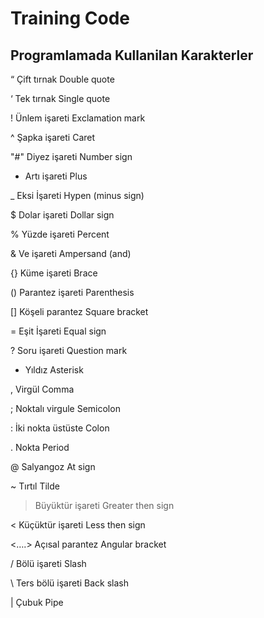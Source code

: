 # Training Code

## Programlamada Kullanilan Karakterler

“ Çift tırnak Double quote

‘ Tek tırnak Single quote

! Ünlem işareti Exclamation mark

^ Şapka işareti Caret

"#" Diyez işareti Number sign

+ Artı işareti Plus

_ Eksi İşareti Hypen (minus sign)

$ Dolar işareti Dollar sign

% Yüzde işareti Percent

& Ve işareti Ampersand (and)

{} Küme işareti Brace

() Parantez işareti Parenthesis

[] Köşeli parantez Square bracket

= Eşit İşareti Equal sign

? Soru işareti Question mark

* Yıldız Asterisk

, Virgül Comma

; Noktalı virgule Semicolon

: İki nokta üstüste Colon

. Nokta Period

@ Salyangoz At sign

~ Tırtıl Tilde

> Büyüktür işareti Greater then sign

< Küçüktür işareti Less then sign

<….> Açısal parantez Angular bracket

/ Bölü işareti Slash

\ Ters bölü işareti Back slash

| Çubuk Pipe
